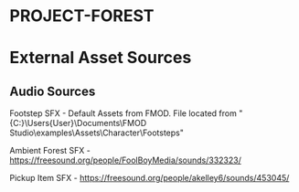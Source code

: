 # PROJECT-FOREST

# External Asset Sources

## Audio Sources
Footstep SFX - Default Assets from FMOD. File located from "{C:}\Users\{User}\Documents\FMOD Studio\examples\Assets\Character\Footsteps"

Ambient Forest SFX - https://freesound.org/people/FoolBoyMedia/sounds/332323/

Pickup Item SFX - https://freesound.org/people/akelley6/sounds/453045/